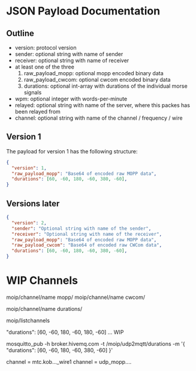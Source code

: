 
# JSON Payload Documentation

## Outline

+ version: protocol version
+ sender: optional string with name of sender
+ receiver: optional string with name of receiver
+ at least one of the three 
  1. raw_payload_mopp: optional mopp encoded binary data
  2. raw_payload_cwcom: optional cwcom encoded binary data
  3. durations: optional int-array with durations of the individual morse signals
+ wpm: optional integer with words-per-minute
+ relayed: optional string with name of the server, where this packes has been relayed from
+ channel: optional string with name of the channel / frequency / wire

## Version 1

The payload for version 1 has the following structure:

```json
{
  "version": 1,
  "raw_payload_mopp": "Base64 of encoded raw MOPP data",
  "durations": [60, -60, 180, -60, 380, -60],
}
```

## Versions later

```json
{
  "version": 2,
  "sender": "Optional string with name of the sender",
  "receiver": "Optional string with name of the receiver",
  "raw_payload_mopp": "Base64 of encoded raw MOPP data",
  "raw_payload_cwcom": "Base64 of encoded raw CWCom data",
  "durations": [60, -60, 180, -60, 380, -60],
}
```



# WIP Channels


moip/channel/name
             mopp/
moip/channel/name
             cwcom/

moip/channel/name
             durations/

moip/listchannels

"durations": [60, -60, 180, -60, 180, -60]
... WIP

mosquitto_pub -h broker.hivemq.com -t  /moip/udp2mqtt/durations -m '{ "durations": [60, -60, 180, -60, 380, -60] }'




channel = mtc.kob..._wire1
channel = udp_mopp.... 


